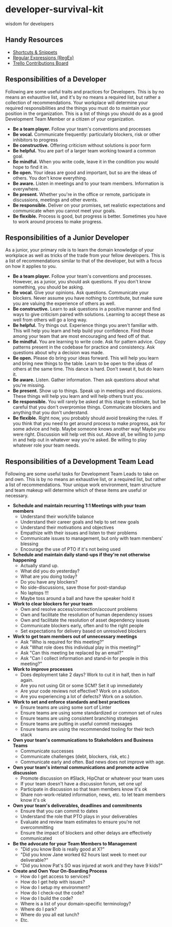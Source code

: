 # developer-survival-kit
wisdom for developers

## Handy Resources
* [Shortcuts & Snippets](SHORTCUTS.md)
* [Regular Expressions (RegEx)](REGEX.md)
* [Trello Contributions Board](https://trello.com/b/HKMaFZrp)

## Responsibilities of a Developer
Following are some useful traits and practices for Developers. This is by no means an exhaustive list, and it's by no means a required list, but rather a collection of recommendations. Your workplace will determine your required responsibilities and the things you must do to maintain your position in the organization. This is a list of things you should do as a good Development Team Member or a citizen of your organization.

* __Be a team player.__ Follow your team's conventions and processes
* __Be vocal.__ Communicate frequently: particularly blockers, risk or other inhibitors to progress
* __Be constructive.__ Offering criticism without solutions is poor form
* __Be helpful.__ You are part of a larger team working toward a common goal.
* __Be mindful.__ When you write code, leave it in the condition you would hope to find it in.
* __Be open.__ Your ideas are good and important, but so are the ideas of others. You don't know everything.
* __Be aware.__ Listen in meetings and to your team members. Information is everywhere.
* __Be present.__ Whether you're in the office or remote, participate in discussions, meetings and other events.
* __Be responsible.__ Deliver on your promises, set realistic expectations and communicate when you cannot meet your goals.
* __Be flexible.__ Process is good, but progress is better. Sometimes you have to work around process to make progress.

## Responsibilities of a Junior Developer
As a junior, your primary role is to learn the domain knowledge of your workplace as well as tricks of the trade from your fellow developers. This is a list of recommendations similar to that of the developer, but with a focus on how it applies to you.

* __Be a team player.__ Follow your team's conventions and processes. However, as a junior, you should ask questions. If you don't know something, you should be asking.
* __Be vocal.__ Give your opinions. Ask questions. Communicate your blockers. Never assume you have nothing to contribute, but make sure you are valuing the experience of others as well.
* __Be constructive.__ Learn to ask questions in a positive manner and find ways to give criticism paired with solutions. Learning to accept these as well from others will go a long way.
* __Be helpful.__ Try things out. Experience things you aren't familiar with. This will help you learn and help build your confidence. Find those among your team that are most encouraging and feed off of that.
* __Be mindful.__ You are learning to write code. Ask for pattern advice. Copy patterns present in the codebase for practice and consistency. Ask questions about why a decision was made.
* __Be open.__ Please do bring your ideas forward. This will help you learn and bring new things to the table. Learn to be open to the ideas of others at the same time. This dance is hard. Don't sweat it, but do learn it.
* __Be aware.__ Listen. Gather information. Then ask questions about what you're missing.
* __Be present.__ Show up to things. Speak up in meetings and discussions. These things will help you learn and will help others trust you.
* __Be responsible.__ You will rarely be asked at this stage to estimate, but be careful that you don't overpromise things. Communicate blockers and anything that you don't understand.
* __Be flexible.__ Right now, you probably should avoid breaking the rules. If you think that you need to get around process to make progress, ask for some advice and help. Maybe someone knows another way! Maybe you were right. Discussion will help vet this out. Above all, be willing to jump in and help out in whatever way you're asked. Be willing to play whatever role your team needs.

## Responsibilities of a Development Team Lead
Following are some useful tasks for Development Team Leads to take on and own. This is by no means an exhaustive list, or a required list, but rather a list of recommendations. Your unique work environment, team structure and team makeup will determine which of these items are useful or necessary.

* __Schedule and maintain recurring 1:1 Meetings with your team members__
  * Understand their work/life balance
  * Understand their career goals and help to set new goals
  * Understand their motivations and objectives
  * Empathize with their issues and listen to their problems
  * Communicate issues to management, but only with team members' blessing
  * Encourage the use of PTO if it's not being used
* __Schedule and maintain daily stand-ups if they're not otherwise happening__
  * Actually stand up.
  * What did you do yesterday?
  * What are you doing today?
  * Do you have any blockers?
  * No side-discussions, save those for post-standup
  * No laptops !!!
  * Maybe toss around a ball and have the speaker hold it
* __Work to clear blockers for your team__
  * Own and resolve access/connection/account problems
  * Own and facilitate the resolution of human dependency issues
  * Own and facilitate the resolution of asset dependency issues
  * Communicate blockers early, often and to the right people
  * Set expectations for delivery based on unresolved blockers
* __Work to get team members out of unnecessary meetings__
  * Ask "Who is required for this meeting?"
  * Ask "What role does this individual play in this meeting?"
  * Ask "Can this meeting be replaced by an email?"
  * Ask "Can I collect information and stand-in for people in this meeting?"
* __Work to improve processes__
  * Does deployment take 2 days? Work to cut it in half, then in half again.
  * Are you not using Git or some SCM? Set it up immediately
  * Are your code reviews not effective? Work on a solution.
  * Are you experiencing a lot of defects? Work on a solution.
* __Work to set and enforce standards and best practices__
  * Ensure teams are using some sort of Linter
  * Ensure teams are using some standardized or common set of rules
  * Ensure teams are using consistent branching strategies
  * Ensure teams are putting in useful commit messages
  * Ensure teams are using the recommended tooling for their tech stack
* __Own your team's communications to Stakeholders and Business Teams__
  * Communicate successes
  * Communicate challenges (debt, blockers, risk, etc.)
  * Communicate early and often. Bad news does not improve with age.
* __Own your team's internal communications and promote active discussion__
  * Promote discussion on #Slack, HipChat or whatever your team uses
  * If your team doesn't have a discussion forum, set one up!
  * Participate in discussion so that team members know it's ok
  * Share non-work-related information, news, etc. to let team members know it's ok
* __Own your team's deliverables, deadlines and commitments__
  * Ensure that you can commit to dates
  * Understand the role that PTO plays in your deliverables
  * Evaluate and review team estimates to ensure you're not overcommitting
  * Ensure the impact of blockers and other delays are effectively communicated
* __Be the advocate for your Team Members to Management__
  * "Did you know Bob is really good at X?"
  * "Did you know Jane worked 62 hours last week to meet our deliverable?"
  * "Did you know Pat's SO was injured at work and they have 9 kids?"
* __Create and Own Your On-Boarding Process__
  * How do I get access to services?
  * How do I get help with issues?
  * How do I setup my environment?
  * How do I check-out the code?
  * How do I build the code?
  * Where is a list of your domain-specific terminology?
  * Where do I park?
  * Where do you all eat lunch?
  * Etc.
